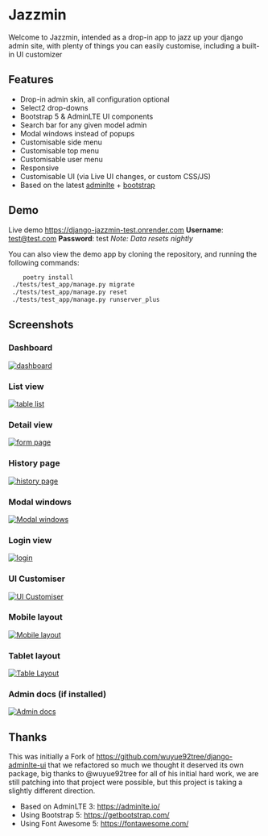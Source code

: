 # Jazzmin

Welcome to Jazzmin, intended as a drop-in app to jazz up your django admin site, with plenty of things you can easily
customise, including a built-in UI customizer

## Features

- Drop-in admin skin, all configuration optional
- Select2 drop-downs
- Bootstrap 5 & AdminLTE UI components
- Search bar for any given model admin
- Modal windows instead of popups
- Customisable side menu
- Customisable top menu
- Customisable user menu
- Responsive
- Customisable UI (via Live UI changes, or custom CSS/JS)
- Based on the latest [adminlte](https://adminlte.io/) + [bootstrap](https://getbootstrap.com/)

## Demo
Live demo https://django-jazzmin-test.onrender.com
**Username**: test@test.com
**Password**: test
*Note: Data resets nightly*

You can also view the demo app by cloning the repository, and running the following commands:

```bash
    poetry install
 ./tests/test_app/manage.py migrate
 ./tests/test_app/manage.py reset
 ./tests/test_app/manage.py runserver_plus
```

## Screenshots

### Dashboard

[![dashboard](./img/dashboard.png)](./img/dashboard.png)

### List view

[![table list](./img/list_view.png)](./img/list_view.png)

### Detail view

[![form page](./img/detail_view.png)](./img/detail_view.png)

### History page

[![history page](./img/history_page.png)](./img/history_page.png)

### Modal windows

[![Modal windows](./img/related_modal_bootstrap.png)](./img/related_modal_bootstrap.png)

### Login view

[![login](./img/login.png)](./img/login.png)

### UI Customiser

[![UI Customiser](./img/ui_customiser.png)](./img/ui_customiser.png)

### Mobile layout

[![Mobile layout](./img/dashboard_mobile.png)](./img/dashboard_mobile.png)

### Tablet layout

[![Table Layout](./img/dashboard_tablet.png)](./img/dashboard_tablet.png)

### Admin docs (if installed)

[![Admin docs](./img/admin_docs.png)](./img/admin_docs.png)

## Thanks

This was initially a Fork of <https://github.com/wuyue92tree/django-adminlte-ui> that we refactored so much we thought it
deserved its own package, big thanks to @wuyue92tree for all of his initial hard work, we are still patching into that
project were possible, but this project is taking a slightly different direction.

- Based on AdminLTE 3: <https://adminlte.io/>
- Using Bootstrap 5: <https://getbootstrap.com/>
- Using Font Awesome 5: <https://fontawesome.com/>
